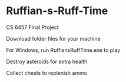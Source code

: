 # Ruffian-s-Ruff-Time
CS 6457 Final Project

Download folder files for your machine

For Windows, run RuffiansRuffTime.exe to play

Destroy asteroids for extra health

Collect chests to replenish ammo
